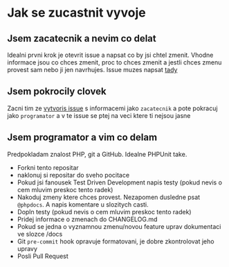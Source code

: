 # Jak se zucastnit vyvoje

## Jsem zacatecnik a nevim co delat
Idealni prvni krok je otevrit issue a napsat co by jsi chtel zmenit. Vhodne informace jsou co chces zmenit, proc to chces zmenit a jestli chces zmenu provest sam nebo ji jen navrhujes. Issue muzes napsat [tady](https://github.com/skaut/Skautis/issues/new)

## Jsem pokrocily clovek
Zacni tim ze [vytvoris issue](https://github.com/skaut/Skautis/issues/new) s informacemi jako ``zacatecnik`` a pote pokracuj jako ``programator`` a v te issue se ptej na veci ktere ti nejsou jasne

## Jsem programator a vim co delam
Predpokladam znalost PHP, git a GitHub. Idealne PHPUnit take.

* Forkni tento repositar
* naklonuj si repositar do sveho pocitace
* Pokud jsi fanousek Test Driven Development napis testy (pokud nevis o cem mluvim preskoc tento radek)
* Nakoduj zmeny ktere chces provest. Nezapomen dusledne psat `@phpdocs`. A napis komentare u slozitych casti.
* Dopln testy (pokud nevis o cem mluvim preskoc tento radek)
* Pridej informace o zmenach do CHANGELOG.md
* Pokud se jedna o vyznamnou zmenu/novou feature uprav dokumentaci ve slozce /docs
* Git ``pre-commit`` hook opravuje formatovani, je dobre zkontrolovat jeho upravy
* Posli Pull Request

